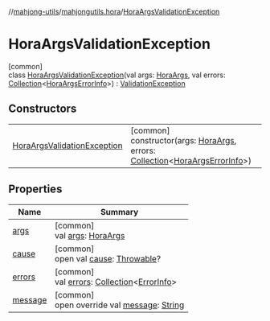 //[mahjong-utils](../../../index.md)/[mahjongutils.hora](../index.md)/[HoraArgsValidationException](index.md)

# HoraArgsValidationException

[common]\
class [HoraArgsValidationException](index.md)(val args: [HoraArgs](../-hora-args/index.md), val errors: [Collection](https://kotlinlang.org/api/latest/jvm/stdlib/kotlin.collections/-collection/index.html)&lt;[HoraArgsErrorInfo](../-hora-args-error-info/index.md)&gt;) : [ValidationException](../../mahjongutils/-validation-exception/index.md)

## Constructors

| | |
|---|---|
| [HoraArgsValidationException](-hora-args-validation-exception.md) | [common]<br>constructor(args: [HoraArgs](../-hora-args/index.md), errors: [Collection](https://kotlinlang.org/api/latest/jvm/stdlib/kotlin.collections/-collection/index.html)&lt;[HoraArgsErrorInfo](../-hora-args-error-info/index.md)&gt;) |

## Properties

| Name | Summary |
|---|---|
| [args](args.md) | [common]<br>val [args](args.md): [HoraArgs](../-hora-args/index.md) |
| [cause](../../mahjongutils.shanten/-furo-chance-shanten-args-validation-exception/index.md#-654012527%2FProperties%2F1581026887) | [common]<br>open val [cause](../../mahjongutils.shanten/-furo-chance-shanten-args-validation-exception/index.md#-654012527%2FProperties%2F1581026887): [Throwable](https://kotlinlang.org/api/latest/jvm/stdlib/kotlin/-throwable/index.html)? |
| [errors](../../mahjongutils/-validation-exception/errors.md) | [common]<br>val [errors](../../mahjongutils/-validation-exception/errors.md): [Collection](https://kotlinlang.org/api/latest/jvm/stdlib/kotlin.collections/-collection/index.html)&lt;[ErrorInfo](../../mahjongutils/-error-info/index.md)&gt; |
| [message](../../mahjongutils/-validation-exception/message.md) | [common]<br>open override val [message](../../mahjongutils/-validation-exception/message.md): [String](https://kotlinlang.org/api/latest/jvm/stdlib/kotlin/-string/index.html) |
